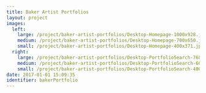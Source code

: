 ```yaml
---
title: Baker Artist Portfolios
layout: project
images:
  left:
    large: /project/baker-artist-portfolios/Desktop-Homepage-1000x928.jpg
    medium: /project/baker-artist-portfolios/Desktop-Homepage-700x650.jpg
    small: /project/baker-artist-portfolios/Desktop-Homepage-400x371.jpg
  right:
    large: /project/baker-artist-portfolios/Desktop-PortfolioSearch-768x1353.jpg
    medium: /project/baker-artist-portfolios/Desktop-PortfolioSearch-600x1057.jpg
    small: /project/baker-artist-portfolios/Desktop-PortfolioSearch-400x705.jpg
date: 2017-01-01 15:09:35
identifier: bakerPortfolio
---
```

